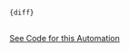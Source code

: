 <pre>
<code>
{diff}
</code>
</pre>

[See Code for this Automation](https://github.com/crosscompute/crosscompute-examples/tree/master/diff-texts)
